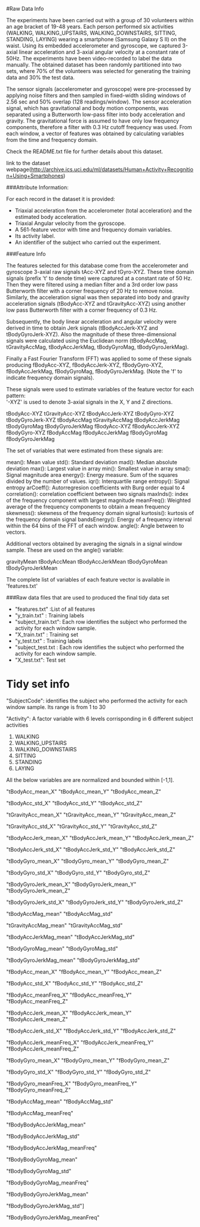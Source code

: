 #Raw Data Info

The experiments have been carried out with a group of 30 volunteers within an age bracket of 19-48 years. Each person performed six activities (WALKING, WALKING_UPSTAIRS, WALKING_DOWNSTAIRS, SITTING, STANDING, LAYING) wearing a smartphone (Samsung Galaxy S II) on the waist. Using its embedded accelerometer and gyroscope, we captured 3-axial linear acceleration and 3-axial angular velocity at a constant rate of 50Hz. The experiments have been video-recorded to label the data manually. The obtained dataset has been randomly partitioned into two sets, where 70% of the volunteers was selected for generating the training data and 30% the test data. 

The sensor signals (accelerometer and gyroscope) were pre-processed by applying noise filters and then sampled in fixed-width sliding windows of 2.56 sec and 50% overlap (128 readings/window). The sensor acceleration signal, which has gravitational and body motion components, was separated using a Butterworth low-pass filter into body acceleration and gravity. The gravitational force is assumed to have only low frequency components, therefore a filter with 0.3 Hz cutoff frequency was used. From each window, a vector of features was obtained by calculating variables from the time and frequency domain.

Check the README.txt file for further details about this dataset.

link to the dataset webpage(http://archive.ics.uci.edu/ml/datasets/Human+Activity+Recognition+Using+Smartphones)

###Attribute Information:

For each record in the dataset it is provided: 
- Triaxial acceleration from the accelerometer (total acceleration) and the estimated body acceleration. 
- Triaxial Angular velocity from the gyroscope. 
- A 561-feature vector with time and frequency domain variables. 
- Its activity label. 
- An identifier of the subject who carried out the experiment.

###Feature Info

The features selected for this database come from the accelerometer and gyroscope 3-axial raw signals tAcc-XYZ and tGyro-XYZ. These time domain signals (prefix 't' to denote time) were captured at a constant rate of 50 Hz. Then they were filtered using a median filter and a 3rd order low pass Butterworth filter with a corner frequency of 20 Hz to remove noise. Similarly, the acceleration signal was then separated into body and gravity acceleration signals (tBodyAcc-XYZ and tGravityAcc-XYZ) using another low pass Butterworth filter with a corner frequency of 0.3 Hz. 

Subsequently, the body linear acceleration and angular velocity were derived in time to obtain Jerk signals (tBodyAccJerk-XYZ and tBodyGyroJerk-XYZ). Also the magnitude of these three-dimensional signals were calculated using the Euclidean norm (tBodyAccMag, tGravityAccMag, tBodyAccJerkMag, tBodyGyroMag, tBodyGyroJerkMag). 

Finally a Fast Fourier Transform (FFT) was applied to some of these signals producing fBodyAcc-XYZ, fBodyAccJerk-XYZ, fBodyGyro-XYZ, fBodyAccJerkMag, fBodyGyroMag, fBodyGyroJerkMag. (Note the 'f' to indicate frequency domain signals). 

These signals were used to estimate variables of the feature vector for each pattern:  
'-XYZ' is used to denote 3-axial signals in the X, Y and Z directions.

tBodyAcc-XYZ
tGravityAcc-XYZ
tBodyAccJerk-XYZ
tBodyGyro-XYZ
tBodyGyroJerk-XYZ
tBodyAccMag
tGravityAccMag
tBodyAccJerkMag
tBodyGyroMag
tBodyGyroJerkMag
fBodyAcc-XYZ
fBodyAccJerk-XYZ
fBodyGyro-XYZ
fBodyAccMag
fBodyAccJerkMag
fBodyGyroMag
fBodyGyroJerkMag

The set of variables that were estimated from these signals are: 

mean(): Mean value
std(): Standard deviation
mad(): Median absolute deviation 
max(): Largest value in array
min(): Smallest value in array
sma(): Signal magnitude area
energy(): Energy measure. Sum of the squares divided by the number of values. 
iqr(): Interquartile range 
entropy(): Signal entropy
arCoeff(): Autorregresion coefficients with Burg order equal to 4
correlation(): correlation coefficient between two signals
maxInds(): index of the frequency component with largest magnitude
meanFreq(): Weighted average of the frequency components to obtain a mean frequency
skewness(): skewness of the frequency domain signal 
kurtosis(): kurtosis of the frequency domain signal 
bandsEnergy(): Energy of a frequency interval within the 64 bins of the FFT of each window.
angle(): Angle between to vectors.

Additional vectors obtained by averaging the signals in a signal window sample. These are used on the angle() variable:

gravityMean
tBodyAccMean
tBodyAccJerkMean
tBodyGyroMean
tBodyGyroJerkMean

The complete list of variables of each feature vector is available in 'features.txt'

###Raw data files that are used to produced the final tidy data set
* "features.txt" :List of all features
* "y_train.txt" : Training labels
* "subject_train.txt": Each row identifies the subject who performed the activity for each window sample.  
* "X_train.txt" : Training set
* "y_test.txt" : Training labels
* "subject_test.txt : Each row identifies the subject who performed the activity for each window sample.  
* "X_test.txt": Test set

# Tidy set info 

"SubjectCode": identifies the subject who performed the activity for each window sample. Its range is from 1 to 30

"Activity": A factor variable with 6 levels corrisponding in 6 different subject activities 
1. WALKING
2. WALKING_UPSTAIRS
3. WALKING_DOWNSTAIRS
4. SITTING
5. STANDING
6. LAYING

All the below variables are are normalized and bounded within [-1,1]. 

"tBodyAcc_mean_X"
"tBodyAcc_mean_Y"
"tBodyAcc_mean_Z"

"tBodyAcc_std_X"
"tBodyAcc_std_Y"
"tBodyAcc_std_Z"

"tGravityAcc_mean_X"
"tGravityAcc_mean_Y"
"tGravityAcc_mean_Z"

"tGravityAcc_std_X"
"tGravityAcc_std_Y"
"tGravityAcc_std_Z"

"tBodyAccJerk_mean_X"
"tBodyAccJerk_mean_Y"
"tBodyAccJerk_mean_Z"

"tBodyAccJerk_std_X"
"tBodyAccJerk_std_Y"
"tBodyAccJerk_std_Z"

"tBodyGyro_mean_X"
"tBodyGyro_mean_Y"
"tBodyGyro_mean_Z"

"tBodyGyro_std_X"
"tBodyGyro_std_Y"
"tBodyGyro_std_Z"

"tBodyGyroJerk_mean_X"
"tBodyGyroJerk_mean_Y"
"tBodyGyroJerk_mean_Z"

"tBodyGyroJerk_std_X"
"tBodyGyroJerk_std_Y"
"tBodyGyroJerk_std_Z"

"tBodyAccMag_mean"
"tBodyAccMag_std"

"tGravityAccMag_mean"
"tGravityAccMag_std"

"tBodyAccJerkMag_mean"
"tBodyAccJerkMag_std"

"tBodyGyroMag_mean"
"tBodyGyroMag_std"

"tBodyGyroJerkMag_mean"
"tBodyGyroJerkMag_std"

"fBodyAcc_mean_X"
"fBodyAcc_mean_Y"
"fBodyAcc_mean_Z"

"fBodyAcc_std_X"
"fBodyAcc_std_Y"
"fBodyAcc_std_Z"

"fBodyAcc_meanFreq_X"
"fBodyAcc_meanFreq_Y"
"fBodyAcc_meanFreq_Z"

"fBodyAccJerk_mean_X"
"fBodyAccJerk_mean_Y"
"fBodyAccJerk_mean_Z"

"fBodyAccJerk_std_X"
"fBodyAccJerk_std_Y"
"fBodyAccJerk_std_Z"

"fBodyAccJerk_meanFreq_X"
"fBodyAccJerk_meanFreq_Y"
"fBodyAccJerk_meanFreq_Z"

"fBodyGyro_mean_X"
"fBodyGyro_mean_Y"
"fBodyGyro_mean_Z"

"fBodyGyro_std_X"
"fBodyGyro_std_Y"
"fBodyGyro_std_Z"

"fBodyGyro_meanFreq_X"
"fBodyGyro_meanFreq_Y"
"fBodyGyro_meanFreq_Z"

"fBodyAccMag_mean"
"fBodyAccMag_std"

"fBodyAccMag_meanFreq"

"fBodyBodyAccJerkMag_mean"

"fBodyBodyAccJerkMag_std"

"fBodyBodyAccJerkMag_meanFreq"

"fBodyBodyGyroMag_mean"

"fBodyBodyGyroMag_std"

"fBodyBodyGyroMag_meanFreq"

"fBodyBodyGyroJerkMag_mean"

"fBodyBodyGyroJerkMag_std"]

"fBodyBodyGyroJerkMag_meanFreq"
